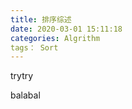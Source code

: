 ```yaml
---
title: 排序综述
date: 2020-03-01 15:11:18
categories: Algrithm
tags： Sort
---
```


trytry



<!-- more -->

balabal